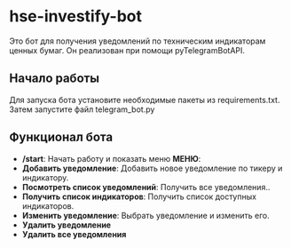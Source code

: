 # hse-investify-bot

Это бот для получения уведомлений по техническим индикаторам ценных бумаг. Он реализован при помощи pyTelegramBotAPI.

## Начало работы

Для запуска бота установите необходимые пакеты из requirements.txt.
Затем запустите файл telegram_bot.py

## Функционал бота

- **/start**: Начать работу и показать меню
    **МЕНЮ**:
- **Добавить уведомление**: Добавить новое уведомление по тикеру и индикатору.
- **Посмотреть список уведомлений**: Получить все уведомления..
- **Получить список индикаторов**: Получить список доступных индикаторов.
- **Изменить уведомление**: Выбрать уведомление и изменить его.
- **Удалить уведомление**
- **Удалить все уведомления**

